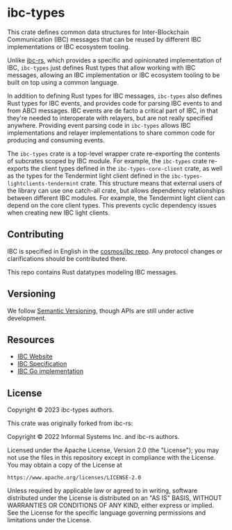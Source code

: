 # ibc-types

This crate defines common data structures for Inter-Blockchain Communication
(IBC) messages that can be reused by different IBC implementations or IBC
ecosystem tooling.

Unlike [ibc-rs], which provides a specific and opinionated implementation of
IBC, `ibc-types` just defines Rust types that allow working with IBC messages,
allowing an IBC implementation or IBC ecosystem tooling to be built on top using
a common language.

In addition to defining Rust types for IBC messages, `ibc-types` also defines
Rust types for IBC events, and provides code for parsing IBC events to and from
ABCI messages.  IBC events are de facto a critical part of IBC, in that they're
needed to interoperate with relayers, but are not really specified anywhere.
Providing event parsing code in `ibc-types` allows IBC implementations and
relayer implementations to share common code for producing and consuming events.

The `ibc-types` crate is a top-level wrapper crate re-exporting the contents
of subcrates scoped by IBC module. For example, the `ibc-types` crate
re-exports the client types defined in the `ibc-types-core-client` crate, as
well as the types for the Tendermint light client defined in the
`ibc-types-lightclients-tendermint` crate.  This structure means that
external users of the library can use one catch-all crate, but allows
dependency relationships between different IBC modules. For example, the
Tendermint light client can depend on the core client types.  This prevents
cyclic dependency issues when creating new IBC light clients.

## Contributing

IBC is specified in English in the [cosmos/ibc repo][ibc]. Any
protocol changes or clarifications should be contributed there.

This repo contains Rust datatypes modeling IBC messages.  

## Versioning

We follow [Semantic Versioning][semver], though APIs are still
under active development.

## Resources

- [IBC Website][ibc-homepage]
- [IBC Specification][ibc]
- [IBC Go implementation][ibc-go]

## License

Copyright © 2023 ibc-types authors.

This crate was originally forked from ibc-rs:

Copyright © 2022 Informal Systems Inc. and ibc-rs authors.

Licensed under the Apache License, Version 2.0 (the "License"); you may not use the files in this repository except in compliance with the License. You may
obtain a copy of the License at

    https://www.apache.org/licenses/LICENSE-2.0

Unless required by applicable law or agreed to in writing, software distributed under the License is distributed on an "AS IS" BASIS, WITHOUT WARRANTIES OR
CONDITIONS OF ANY KIND, either express or implied. See the License for the specific language governing permissions and limitations under the License.

[//]: # (badges)
[docs-image]: https://docs.rs/ibc/badge.svg
[docs-link]: https://docs.rs/ibc/
[build-image]: https://github.com/cosmos/ibc-rs/workflows/Rust/badge.svg
[build-link]: https://github.com/cosmos/ibc-rs/actions?query=workflow%3ARust
[codecov-image]: https://codecov.io/gh/cosmos/ibc-rs/branch/main/graph/badge.svg?token=wUm2aLCOu
[codecov-link]: https://codecov.io/gh/cosmos/ibc-rs
[license-image]: https://img.shields.io/badge/license-Apache2.0-blue.svg
[license-link]: https://github.com/cosmos/ibc-rs/blob/main/LICENSE
[rustc-image]: https://img.shields.io/badge/rustc-stable-blue.svg
[rustc-version]: https://img.shields.io/badge/rustc-1.60+-blue.svg

[//]: # (general links)
[ibc-rs]: https://github.com/cosmos/ibc-rs
[ibc]: https://github.com/cosmos/ibc
[ibc-go]: https://github.com/cosmos/ibc-go
[ibc-homepage]: https://cosmos.network/ibc
[cosmos-link]: https://cosmos.network
[semver]: https://semver.org/
